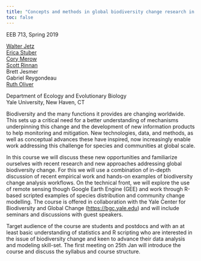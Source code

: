 ```yaml
---
title: "Concepts and methods in global biodiversity change research in the age of big data"
toc: false
---
```


EEB 713, Spring 2019

<a href="https://jetzlab.yale.edu/people/walter-jetz"> Walter Jetz</a><br>
<a href="https://efstuber.wixsite.com/xscaleeco"> Erica Stuber </a><br>
<a href="https://cmerow.github.io"> Cory Merow</a><br>
<a href="https://scottrinnan.wordpress.com"> Scott Rinnan</a><br>
<a > Brett Jesmer</a><br>
<a > Gabriel Reygondeau</a><br>
<a href="https://rutholiver.weebly.com/"> Ruth Oliver</a><br>

Department of Ecology and Evolutionary Biology <br> 
Yale University, New Haven, CT

<!-- **A workshop series for Yale's Center for Biodiversity and Global Change ** -->

Biodiversity and the many functions it provides are changing worldwide. This sets up a critical need for a better understanding of mechanisms underpinning this change and the development of new information products to help monitoring and mitigation. New technologies, data, and methods, as well as conceptual advances these have inspired, now increasingly enable work addressing this challenge for species and communities at global scale.

In this course we will discuss these new opportunities and familiarize ourselves with recent research and new approaches addressing global biodiversity change. For this we will use a combination of in-depth discussion of recent empirical work and hands-on examples of biodiversity change analysis workflows. On the technical front, we will explore the use of remote sensing though Google Earth Engine (GEE) and work through R-based scripted examples of species distribution and community change modelling. The course is offered in collaboration with the Yale Center for Biodiversity and Global Change (https://bgc.yale.edu) and will include seminars and discussions with guest speakers.

Target audience of the course are students and postdocs and with an at least basic understanding of statistics and R scripting who are interested in the issue of biodiversity change and keen to advance their data analysis and modeling skill-set.  The first meeting on 25th Jan will introduce the course and discuss the syllabus and course structure.
